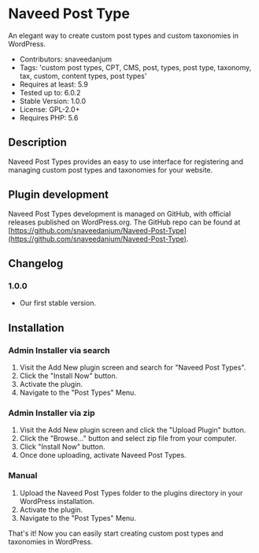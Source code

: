 # Naveed Post Type
An elegant way to create custom post types and custom taxonomies in WordPress.

* Contributors: snaveedanjum
* Tags: 'custom post types, CPT, CMS, post, types, post type, taxonomy, tax, custom, content types, post types'
* Requires at least: 5.9
* Tested up to: 6.0.2
* Stable Version: 1.0.0
* License: GPL-2.0+
* Requires PHP: 5.6

## Description

Naveed Post Types provides an easy to use interface for registering and managing custom post types and taxonomies for your website.

## Plugin development

Naveed Post Types development is managed on GitHub, with official releases published on WordPress.org. The GitHub repo can be found at [https://github.com/snaveedanjum/Naveed-Post-Type](https://github.com/snaveedanjum/Naveed-Post-Type).

## Changelog

###  1.0.0
* Our first stable version.



## Installation

### Admin Installer via search
1. Visit the Add New plugin screen and search for "Naveed Post Types".
2. Click the "Install Now" button.
3. Activate the plugin.
4. Navigate to the "Post Types" Menu.

### Admin Installer via zip
1. Visit the Add New plugin screen and click the "Upload Plugin" button.
2. Click the "Browse..." button and select zip file from your computer.
3. Click "Install Now" button.
4. Once done uploading, activate Naveed Post Types.

### Manual
1. Upload the Naveed Post Types folder to the plugins directory in your WordPress installation.
2. Activate the plugin.
3. Navigate to the "Post Types" Menu.

That's it! Now you can easily start creating custom post types and taxonomies in WordPress.
